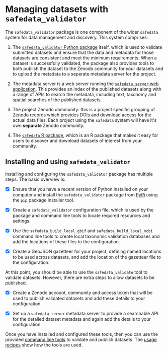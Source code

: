 # Managing datasets with `safedata_validator`

The `safedata_validator` package is one component of the wider `safedata` system for
data management and discovery. This system comprises:

1. The [`safedata_validator` Python
   package](https://pypi.org/project/safedata-validator) itself, which is used to
   validate submitted datasets and ensure that the data and metadata for those datasets
   are consistent and meet the minimum requirements. When a dataset is successfully
   validated, the package also provides tools to both publish the dataset to the Zenodo
   community for your datasets and to upload the metadata to a seperate metadata server
   for the project.

2. The metadata server is a web server running the [`safedata_server` web
   application](https://github.com/ImperialCollegeLondon/safedata_server). This provides
   an index of the published datasets along with a range of APIs to search the metadata,
   including text, taxonomy and spatial searches of the published datasets.

3. The project Zenodo community: this is a project specific grouping of Zenodo records
   which provides DOIs and download access for the actual data files. Each project using
   the `safedata` system will have it's own **separate** Zenodo community.

4. The [`safedata` R
   package](https://cran.r-project.org/web/packages/safedata/index.html), which is an R
   package that makes it easy for users to discover and download datasets of interest
   from your community.

## Installing and using `safedata_validator`

Installing and configuring the `safedata_validator` package has multiple steps. The
basic overview is:

- [x] Ensure that you have a recent version of Python installed on your computer and
   install the `safedata_validator` package from
   [PyPi](https://pypi.org/project/safedata-validator/) using the `pip` package
   installer tool.

- [x] Create a `safedata_validator` configuration file, which is used by the package and
   command line tools to locate required resources and settings.

- [x] Use the `safedata_build_local_gbif` and `safedata_build_local_ncbi` command line
   tools to create local taxonomic validation databases and add the locations of these
   files to the configuration.

- [x] Create a GeoJSON gazetteer for your project, defining named locations to be used
   across datasets, and add the location of the gazetteer file to the configuration.

At this point, you should be able to use the `safedata_validate` tool to validate
datasets. However, there are extra steps to allow datasets to be
published.

- [x] Create a Zenodo account, community and access token that will be used to publish
  validated datasets and add these details to your configuration.

- [x] Set up a `safedata_server` metadata server to provide a searchable API for the
  detailed dataset metadata and again add the details to your configuration.

Once you have installed and configured these tools, then you can use the provided
[command line tools](command_line_tools/overview.md) to validate and publish datasets.
The [usage recipes](using_safedata/overview.md) show how the tools are used.
